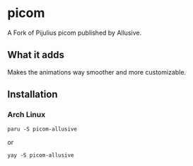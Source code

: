 # picom
A Fork of Pijulius picom published by Allusive.

## What it adds
Makes the animations way smoother and more customizable.


## Installation

### Arch Linux
```
paru -S picom-allusive
```
or
```
yay -S picom-allusive
```
